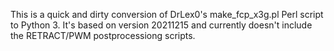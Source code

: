This is a quick and dirty conversion of DrLex0's make_fcp_x3g.pl Perl script to Python 3.
It's based on version 20211215 and currently doesn't include the RETRACT/PWM postprocessiong scripts.
